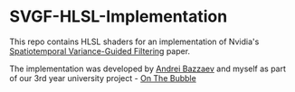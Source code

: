 # SVGF-HLSL-Implementation

This repo contains HLSL shaders for an implementation of Nvidia's [Spatiotemporal Variance-Guided Filtering](https://research.nvidia.com/publication/2017-07_spatiotemporal-variance-guided-filtering-real-time-reconstruction-path-traced) paper.

The implementation was developed by [Andrei Bazzaev](https://andreibazzaev.systeme.io/portfolio) and myself as part of our 3rd year university project - [On The Bubble](https://store.steampowered.com/app/2707350/On_the_Bubble/)
